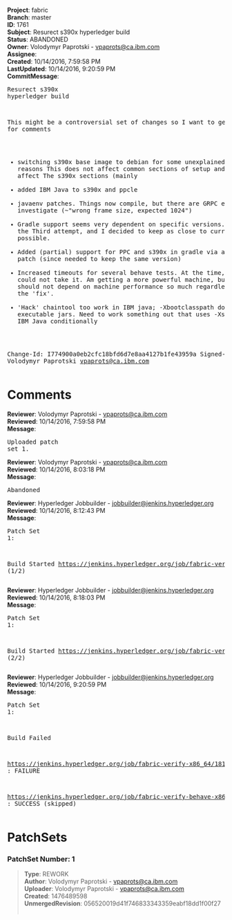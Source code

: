 <strong>Project</strong>: fabric<br><strong>Branch</strong>: master<br><strong>ID</strong>: 1761<br><strong>Subject</strong>: Resurect s390x hyperledger build<br><strong>Status</strong>: ABANDONED<br><strong>Owner</strong>: Volodymyr Paprotski - vpaprots@ca.ibm.com<br><strong>Assignee</strong>:<br><strong>Created</strong>: 10/14/2016, 7:59:58 PM<br><strong>LastUpdated</strong>: 10/14/2016, 9:20:59 PM<br><strong>CommitMessage</strong>:<br><pre>Resurect s390x hyperledger build

This might be a controversial set of changes so I want to get it
out for comments

- switching s390x base image to debian for some unexplained legal reasons
  This does not affect common sections of setup and very minimally affect
  The s390x sections (mainly
- added IBM Java to s390x and ppcle
- javaenv patches. Things now compile, but there are GRPC errors to
  investigate (~"wrong frame size, expected 1024")
- Gradle support seems very dependent on specific versions. This is the
  Third attempt, and I decided to keep as close to current versions as
  possible.
- Added (partial) support for PPC and s390x in gradle via a dirty patch
  (since needed to keep the same version)
- Increased timeouts for several behave tests. At the time, my weak VM
  could not take it. Am getting a more powerful machine, but test cases
  should not depend on machine performance so much regardless, so keeping
  the 'fix'.
- 'Hack' chaintool too work in IBM java; -Xbootclasspath does not take
  executable jars. Need to work something out that uses -Xshareclasses on
  IBM Java conditionally

Change-Id: I774900a0eb2cfc18bfd6d7e8aa4127b1fe43959a
Signed-off-by: Volodymyr Paprotski <vpaprots@ca.ibm.com>
</pre><h1>Comments</h1><strong>Reviewer</strong>: Volodymyr Paprotski - vpaprots@ca.ibm.com<br><strong>Reviewed</strong>: 10/14/2016, 7:59:58 PM<br><strong>Message</strong>: <pre>Uploaded patch set 1.</pre><strong>Reviewer</strong>: Volodymyr Paprotski - vpaprots@ca.ibm.com<br><strong>Reviewed</strong>: 10/14/2016, 8:03:18 PM<br><strong>Message</strong>: <pre>Abandoned</pre><strong>Reviewer</strong>: Hyperledger Jobbuilder - jobbuilder@jenkins.hyperledger.org<br><strong>Reviewed</strong>: 10/14/2016, 8:12:43 PM<br><strong>Message</strong>: <pre>Patch Set 1:

Build Started https://jenkins.hyperledger.org/job/fabric-verify-x86_64/1817/ (1/2)</pre><strong>Reviewer</strong>: Hyperledger Jobbuilder - jobbuilder@jenkins.hyperledger.org<br><strong>Reviewed</strong>: 10/14/2016, 8:18:03 PM<br><strong>Message</strong>: <pre>Patch Set 1:

Build Started https://jenkins.hyperledger.org/job/fabric-verify-behave-x86_64/716/ (2/2)</pre><strong>Reviewer</strong>: Hyperledger Jobbuilder - jobbuilder@jenkins.hyperledger.org<br><strong>Reviewed</strong>: 10/14/2016, 9:20:59 PM<br><strong>Message</strong>: <pre>Patch Set 1:

Build Failed 

https://jenkins.hyperledger.org/job/fabric-verify-x86_64/1817/ : FAILURE

https://jenkins.hyperledger.org/job/fabric-verify-behave-x86_64/716/ : SUCCESS (skipped)</pre><h1>PatchSets</h1><h3>PatchSet Number: 1</h3><blockquote><strong>Type</strong>: REWORK<br><strong>Author</strong>: Volodymyr Paprotski - vpaprots@ca.ibm.com<br><strong>Uploader</strong>: Volodymyr Paprotski - vpaprots@ca.ibm.com<br><strong>Created</strong>: 1476489598<br><strong>UnmergedRevision</strong>: 056520019d41f746833343359eabf18dd1f00f27<br><br></blockquote>